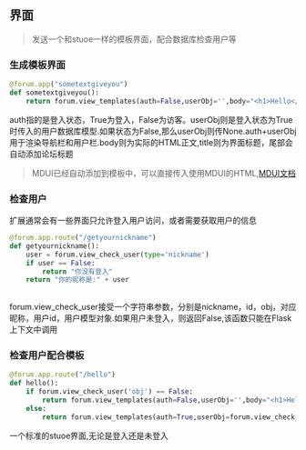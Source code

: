 ## 界面

>发送一个和stuoe一样的模板界面，配合数据库检查用户等

### 生成模板界面

``` python
@forum.app("sometextgiveyou")
def sometextgiveyou():
    return forum.view_templates(auth=False,userObj='',body="<h1>Hello</h1>",title="Hello Messages")
```

auth指的是登入状态，True为登入，False为访客。userObj则是登入状态为True时传入的用户数据库模型.如果状态为False,那么userObj则传None.auth+userObj用于渲染导航栏和用户栏.body则为实际的HTML正文,title则为界面标题，尾部会自动添加论坛标题

>MDUI已经自动添加到模板中，可以直接传入使用MDUI的HTML,[MDUI文档](https://mdui.org)

### 检查用户

扩展通常会有一些界面只允许登入用户访问，或者需要获取用户的信息

``` python
@forum.app.route("/getyournickname")
def getyournickname():
    user = forum.view_check_user(type='nickname')
    if user == False:
        return "你没有登入"
    return "你的昵称是:" + user
    
```
forum.view_check_user接受一个字符串参数，分别是nickname，id，obj，对应昵称，用户id，用户模型对象.如果用户未登入，则返回False,该函数只能在Flask上下文中调用

### 检查用户配合模板

``` python
@forum.app.route("/hello")
def hello():
    if forum.view_check_user('obj') == False:
        return forum.view_templates(auth=False,userObj='',body="<h1>Hello</h1>",title="Hello Messages")
    else:
        return forum.view_templates(auth=True,userObj=forum.view_check_user('obj'),body="<h1>Hello</h1>",title="Hello Messages")

```

一个标准的stuoe界面,无论是登入还是未登入